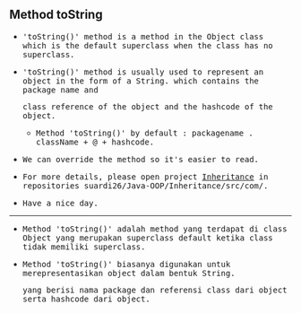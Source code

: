 ## Method toString

- <samp>'toString()' method is a method in the Object class which is the default superclass when the class has no superclass.</samp>
    
- <samp>'toString()' method is usually used to represent an object in the form of a String. which contains the package name and</samp>
  
  <samp>class reference of the object and the hashcode of the object.</samp>
    
  - <samp>Method 'toString()' by default : packagename . className + @ + hashcode.</samp>

- <samp>We can override the method so it's easier to read.</samp>
  
- <samp>For more details, please open project [Inheritance](https://github.com/suardi26/Java-OOP/tree/main/Method%20ToString/src/com) in repositories suardi26/Java-OOP/Inheritance/src/com/.</samp>

- <samp>Have a nice day.</samp>
  
---
  
- <samp>Method 'toString()' adalah method yang terdapat di class Object yang merupakan superclass default ketika class tidak memiliki superclass.</samp>
    
- <samp>Method 'toString()' biasanya digunakan untuk merepresentasikan object dalam bentuk String.</samp> 

  <samp>yang berisi nama package dan referensi class dari object serta hashcode dari object.</samp>

